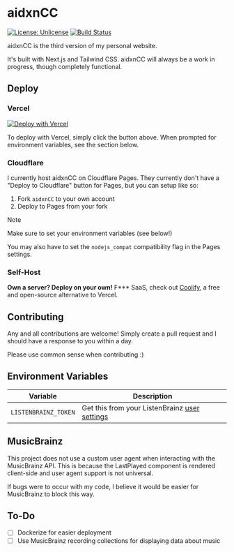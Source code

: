 # aidxnCC

[![License: Unlicense](https://img.shields.io/badge/license-Unlicense-blue.svg)](http://unlicense.org/)
[![Build Status](https://git.pontusmail.org/aidan/aidxnCC/actions/workflows/bump.yml/badge.svg)](https://git.pontusmail.org/aidan/aidxnCC/actions/?workflow=bump.yml)

aidxnCC is the third version of my personal website.

It's built with Next.js and Tailwind CSS. aidxnCC will always be a work in progress, though completely functional.

## Deploy

### Vercel

[![Deploy with Vercel](https://vercel.com/button)](https://vercel.com/new/clone?repository-url=https%3A%2F%2Fgithub.com%2Fihatenodejs%2FaidxnCC&env=BRAINZ_USER_AGENT,LISTENBRAINZ_TOKEN&envDescription=You%20will%20need%20both%20a%20custom%20user%20agent%20(for%20identifying%20yourself%20to%20MusicBrainz)%2C%20and%20a%20ListenBrainz%20User%20Token.%20See%20the%20README%20for%20more%20information.&envLink=https%3A%2F%2Fgithub.com%2Fihatenodejs%2FaidxnCC&project-name=aidxn-cc&repository-name=aidxnCC)

To deploy with Vercel, simply click the button above. When prompted for environment variables, see the section below.

### Cloudflare

I currently host aidxnCC on Cloudflare Pages. They currently don't have a "Deploy to Cloudflare" button for Pages, but you can setup like so:

1. Fork `aidxnCC` to your own account
2. Deploy to Pages from your fork

> [!NOTE]
> Make sure to set your environment variables (see below!)
>
> You may also have to set the `nodejs_compat` compatibility flag in the Pages settings.

### Self-Host

**Own a server? Deploy on your own!** F*** SaaS, check out [Coolify](https://coolify.io/), a free and open-source alternative to Vercel.

## Contributing

Any and all contributions are welcome! Simply create a pull request and I should have a response to you within a day.

Please use common sense when contributing :)

## Environment Variables

| Variable             | Description                                                                         |
|----------------------|-------------------------------------------------------------------------------------|
| `LISTENBRAINZ_TOKEN` | Get this from your ListenBrainz [user settings](https://listenbrainz.org/settings/) |

## MusicBrainz

This project does not use a custom user agent when interacting with the MusicBrainz API. This is because the LastPlayed component is rendered client-side and user agent support is not universal.

If bugs were to occur with my code, I believe it would be easier for MusicBrainz to block this way.

## To-Do

- [ ] Dockerize for easier deployment
- [ ] Use MusicBrainz recording collections for displaying data about music
